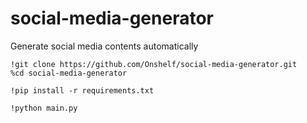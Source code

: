 # social-media-generator
Generate social media contents automatically

```
!git clone https://github.com/Onshelf/social-media-generator.git
%cd social-media-generator
```
```
!pip install -r requirements.txt
```
```
!python main.py
```
